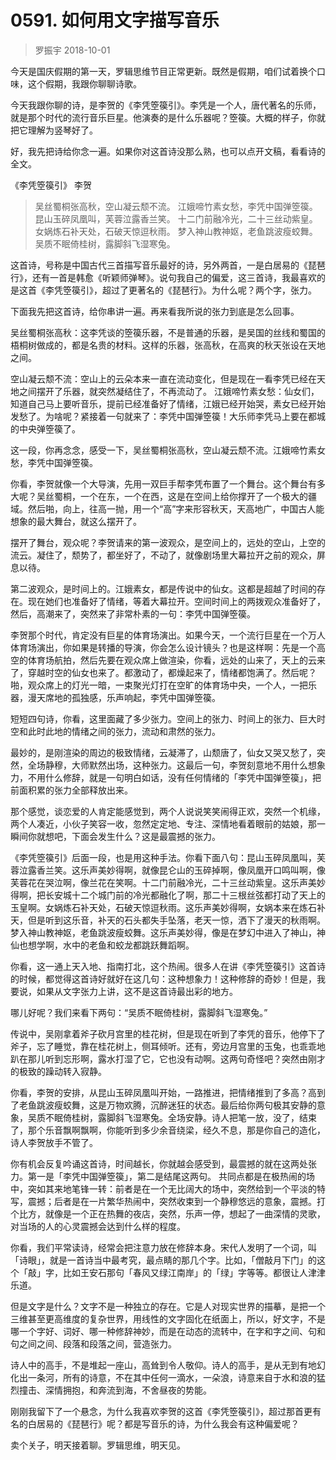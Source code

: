 # 0591. 如何用文字描写音乐
> 罗振宇
2018-10-01

今天是国庆假期的第一天，罗辑思维节目正常更新。既然是假期，咱们试着换个口味，这个假期，我跟你聊聊诗歌。

今天我跟你聊的诗，是李贺的《李凭箜篌引》。李凭是一个人，唐代著名的乐师，就是那个时代的流行音乐巨星。他演奏的是什么乐器呢？箜篌。大概的样子，你就把它理解为竖琴好了。

好，我先把诗给你念一遍。如果你对这首诗没那么熟，也可以点开文稿，看看诗的全文。

《李凭箜篌引》 李贺 

> 吴丝蜀桐张高秋，空山凝云颓不流。 江娥啼竹素女愁，李凭中国弹箜篌。 昆山玉碎凤凰叫，芙蓉泣露香兰笑。 十二门前融冷光，二十三丝动紫皇。 女娲炼石补天处，石破天惊逗秋雨。 梦入神山教神妪，老鱼跳波瘦蛟舞。 吴质不眠倚桂树，露脚斜飞湿寒兔。

这首诗，号称是中国古代三首描写音乐最好的诗，另外两首，一是白居易的《琵琶行》，还有一首是韩愈《听颖师弹琴》。说句我自己的偏爱，这三首诗，我最喜欢的是这首《李凭箜篌引》，超过了更著名的《琵琶行》。为什么呢？两个字，张力。

下面我先把这首诗，给你串讲一遍。再来看我所说的张力到底是怎么回事。

吴丝蜀桐张高秋：这李凭谈的箜篌乐器，不是普通的乐器，是吴国的丝线和蜀国的梧桐树做成的，都是名贵的材料。这样的乐器，张高秋，在高爽的秋天张设在天地之间。

空山凝云颓不流：空山上的云朵本来一直在流动变化，但是现在一看李凭已经在天地之间摆开了乐器，就突然凝结住了，不再流动了。
江娥啼竹素女愁：仙女们，知道自己马上要听音乐，提前已经准备好了情绪，江娥已经开始哭，素女已经开始发愁了。为啥呢？紧接着一句就来了：李凭中国弹箜篌！大乐师李凭马上要在都城的中央弹箜篌了。

这一段，你再念念，感受一下，吴丝蜀桐张高秋，空山凝云颓不流。江娥啼竹素女愁，李凭中国弹箜篌。

你看，李贺就像一个大导演，先用一双巨手帮李凭布置了一个舞台。这个舞台有多大呢？吴丝蜀桐，一个在东，一个在西，这是在空间上给你撑开了一个极大的疆域。然后啪，向上，往高一抛，用一个“高”字来形容秋天，天高地广，中国古人能想象的最大舞台，就这么摆开了。

摆开了舞台，观众呢？李贺请来的第一波观众，是空间上的，远处的空山，上空的流云。凝住了，颓势了，都坐好了，不动了，就像剧场里大幕拉开之前的观众，屏息以待。

第二波观众，是时间上的。江娥素女，都是传说中的仙女。这都是超越了时间的存在。现在她们也准备好了情绪，等着大幕拉开。空间时间上的两拨观众准备好了，然后，高潮来了，突然来了非常朴素的一句：李凭中国弹箜篌。

李贺那个时代，肯定没有巨星的体育场演出。如果今天，一个流行巨星在一个万人体育场演出，你如果是转播的导演，你会怎么设计镜头？也是这样啊：先是一个高空的体育场航拍，然后先要在观众席上做渲染，你看，远处的山来了，天上的云来了，穿越时空的仙女也来了。都激动了，都燥起来了，情绪都饱满了。然后呢？啪，观众席上的灯光一暗，一束聚光灯打在空旷的体育场中央，一个人，一把乐器，漫天席地的孤独感，乐声响起，李凭中国弹箜篌。

短短四句诗，你看，这里面藏了多少张力。空间上的张力、时间上的张力、巨大时空和此时此地的情绪之间的张力，流动和肃然的张力。

最妙的，是刚渲染的周边的极致情绪，云凝滞了，山颓唐了，仙女又哭又愁了，突然，全场静穆，大师默然出场，这种张力。这最后一句，李贺刻意地不用什么想象力，不用什么修辞，就是一句明白如话，没有任何情绪的「李凭中国弹箜篌」，把前面积累的张力全部释放出来。

那个感觉，谈恋爱的人肯定能感觉到，两个人说说笑笑闹得正欢，突然一个机缘，两个人凑近，小伙子笑容一收，忽然定定地、专注、深情地看着眼前的姑娘，那一瞬间你就想吧，下面会发生什么？这是最震撼的张力。

《李凭箜篌引》后面一段，也是用这种手法。你看下面八句：昆山玉碎凤凰叫，芙蓉泣露香兰笑。这乐声美妙得啊，就像昆仑山的玉碎掉啊，像凤凰开口鸣叫啊，像芙蓉花在哭泣啊，像兰花在笑啊。十二门前融冷光，二十三丝动紫皇。这乐声美妙得啊，把长安城十二个城门前的冷光都融化了啊，那二十三根丝弦都打动了天上的玉皇啊。女娲炼石补天处，石破天惊逗秋雨。这乐声美妙得啊，女娲本来在炼石补天，但是听到这乐音，补天的石头都失手坠落，老天一惊，洒下了漫天的秋雨啊。梦入神山教神妪，老鱼跳波瘦蛟舞。这乐声美妙得，像是在梦幻中进入了神山，神仙也想学啊，水中的老鱼和蛟龙都跳跃舞蹈啊。

你看，这一通上天入地、指南打北，这个热闹。很多人在讲《李凭箜篌引》这首诗的时候，都觉得这首诗好就好在这几句：这种想象力！这种修辞的奇妙！但是，我要说，如果从文字张力上讲，这不是这首诗最出彩的地方。

哪儿好呢？我们来看下两句：“吴质不眠倚桂树，露脚斜飞湿寒兔。”

传说中，吴刚拿着斧子砍月宫里的桂花树，但是现在听到了李凭的音乐，他停下了斧子，忘了睡觉，靠在桂花树上，侧耳倾听。还有，旁边月宫里的玉兔，也乖乖地趴在那儿听到忘形啊，露水打湿了它，它也没有动啊。这两句奇怪吧？突然由刚才的极致的躁动转入寂静。

你看，李贺的安排，从昆山玉碎凤凰叫开始，一路推进，把情绪推到了多高？高到了老鱼跳波瘦蛟舞，这是万物欢腾，沉醉迷狂的状态。最后给你两句极其安静的意象，吴质不眠倚桂树，露脚斜飞湿寒兔。全场安静。诗人把笔一放，没了，结束了，那个乐音飘啊飘啊，你能听到多少余音绕梁，经久不息，那是你自己的造化，诗人李贺放手不管了。

你有机会反复吟诵这首诗，时间越长，你就越会感受到，最震撼的就在这两处张力。第一是「李凭中国弹箜篌」，第二是结尾这两句。
共同点都是在极热闹的场中，突如其来地笔锋一转：前者是在一个无比阔大的场中，突然给到一个平淡的特写，震撼；后者是在一片繁华热闹中，突然收束到一个静穆悠远的意象，震撼。打个比方，就像是一个正在热舞的夜店，突然，乐声一停，想起了一曲深情的灵歌，对当场的人的心灵震撼会达到什么样的程度。

你看，我们平常读诗，经常会把注意力放在修辞本身。宋代人发明了一个词，叫「诗眼」，就是一首诗当中最考究，最点睛的那几个字。比如，「僧敲月下门」的这个「敲」字，比如王安石那句「春风又绿江南岸」的「绿」字等等。都很让人津津乐道。

但是文字是什么？文字不是一种独立的存在。它是人对现实世界的描摹，是把一个三维甚至更高维度的复杂世界，用线性的文字固化在纸面上，所以，好文字，不是哪一个字好、词好、哪一种修辞神妙，而是在动态的流转中，在字和字之间、句和句之间之间、段落和段落之间，营造张力。

诗人中的高手，不是堆起一座山，高耸到令人敬仰。诗人的高手，是从无到有地幻化出一条河，所有的诗意，不在其中任何一滴水，一朵浪，诗意来自于水和浪的猛烈撞击、深情拥抱，和奔流到海，不舍昼夜的势能。

刚刚我留下了一个悬念，为什么我喜欢李贺的这首《李凭箜篌引》，超过那首更有名的白居易的《琵琶行》呢？都是写音乐的诗，为什么我会有这种偏爱呢？

卖个关子，明天接着聊。罗辑思维，明天见。


